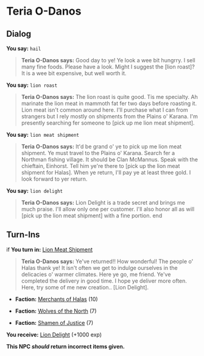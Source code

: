 # Teria O-Danos
## Dialog

**You say:** `hail`



>**Teria O-Danos says:** Good day to ye! Ye look a wee bit hungrry. I sell many fine foods. Please have a look. Might I suggest the [lion roast]? It is a wee bit expensive, but well worth it.

**You say:** `lion roast`



>**Teria O-Danos says:** The lion roast is quite good. Tis me specialty. Ah marinate the lion meat in mammoth fat fer two days before roasting it. Lion meat isn't common around here. I'll purchase what I can from strangers but I rely mostly on shipments from the Plains o' Karana. I'm presently searching fer someone to [pick up me lion meat shipment].

**You say:** `lion meat shipment`



>**Teria O-Danos says:** It'd be grand o' ye to pick up me lion meat shipment. Ye must travel to the Plains o' Karana. Search fer a Northman fishing village. It should be Clan McMannus. Speak with the chieftain, Einhorst. Tell him ye're there to [pick up the lion meat shipment for Halas]. When ye return, I'll pay ye at least three gold. I look forward to yer return.

**You say:** `lion delight`



>**Teria O-Danos says:** Lion Delight is a trade secret and brings me much praise. I'll allow only one per customer. I'll also honor all as will [pick up the lion meat shipment] with a fine portion.
end

## Turn-Ins



if **You turn in:** [Lion Meat Shipment](/item/13961)



>**Teria O-Danos says:** Ye've returned!! How wonderful! The people o' Halas thank ye! It isn't often we get to indulge ourselves in the delicacies o' warmer climates. Here ye go, me friend. Ye've completed the delivery in good time. I hope ye deliver more often. Here, try some of me new creation.. [Lion Delight].





* __Faction:__ [Merchants of Halas](/faction/328) (10)










* __Faction:__ [Wolves of the North](/faction/320) (7)










* __Faction:__ [Shamen of Justice](/faction/327) (7)











 **You receive:**  [Lion Delight](/item/12221) (+1000 exp)

**This NPC *should* return incorrect items given.**
